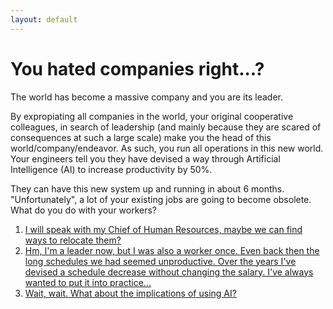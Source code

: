 ```yaml
---
layout: default
---
```


# You hated companies right...?

The world has become a massive company and you are its leader. 

By expropiating all companies in the world, your original cooperative colleagues, in search of leadership (and mainly because they are scared of consequences at such a large scale) make you the head of this world/company/endeavor. As such, you run all operations in this new world. Your engineers tell you they have devised a way through Artificial Intelligence (AI) to increase productivity by 50%. 

They can have this new system up and running in about 6 months. "Unfortunately", a lot of your existing jobs are going to become obsolete. What do you do with your workers?

1. [I will speak with my Chief of Human Resources, maybe we can find ways to relocate them?](./scenario-7)
2. [Hm, I'm a leader now, but I was also a worker once. Even back then the long schedules we had seemed unproductive. Over the years I've devised a schedule decrease without changing the salary. I've always wanted to put it into practice...](./scenario-8)
3. [Wait, wait. What about the implications of using AI?](./scenario-9) 
